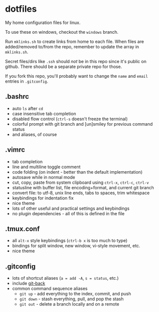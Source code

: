 dotfiles
========

My home configuration files for linux.

To use these on windows, checkout the `windows` branch.

Run `mklinks.sh` to create links from home to each file.
When files are added/removed to/from the repo, remember to update the array
in `mklinks.sh`.

Secret files/dirs like `.ssh` should *not* be in this repo since it's public on
github. There should be a separate private repo for those.

If you fork this repo, you'll probably want to change the `name` and `email`
entries in `.gitconfig`.

.bashrc
-------
- auto `ls` after `cd`
- case insensitive tab completion
- disabled flow control (`ctrl-s` doesn't freeze the terminal)
- colorful prompt with git branch and [un]smiley for previous command status
- and aliases, of course

.vimrc
------
- tab completion
- line and multiline toggle comment
- code folding (on indent - better than the default implementation)
- autosave while in normal mode
- cut, copy, paste from system clipboard using `ctrl-x`, `ctrl-c`, `ctrl-v`
- statusline with buffer list, file encoding+format, and current git branch
- convert file: to utf-8, unix line ends, tabs to spaces, trim whitespace
- keybindings for indentation fix
- nice theme
- lots of other useful and practical settings and keybindings
- no plugin dependencies - all of this is defined in the file

.tmux.conf
----------
- all `alt-x` style keybindings (`ctrl-b x` is too much to type)
- bindings for split window, new window, vi-style movement, etc.
- nice theme

.gitconfig
----------
- lots of shortcut aliases (`a = add -A`, `s = status`, etc.)
- include [git-back](https://github.com/tylerbrazier/git-back)
- common command sequence aliases
  - `git up`   - add everything to the index, commit, and push
  - `git down` - stash everything, pull, and pop the stash
  - `git out`  - delete a branch locally and on a remote
